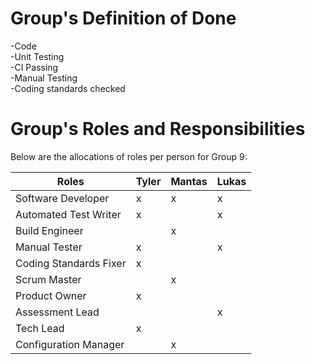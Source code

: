 # Group's Definition of Done

-Code                                                                                               
-Unit Testing                                                             
-CI Passing                                                                               
-Manual Testing                                                                                                                                                                 
-Coding standards checked                                                                              

# Group's Roles and Responsibilities

Below are the allocations of roles per person for Group 9:

| Roles                    | Tyler   | Mantas  | Lukas   |
| ------------------------ | ---------- | ---------- | ---------- |
| Software Developer       | x          | x          | x          |
| Automated Test Writer    | x          |            | x          |
| Build Engineer           |            | x          |            |
| Manual Tester            | x          |            | x          |
| Coding Standards Fixer   | x          |            |            |
| Scrum Master             |            | x          |            |
| Product Owner            | x          |            |            |
| Assessment Lead          |            |            | x          |
| Tech Lead                | x          |            |            |
| Configuration Manager    |            | x          |            |

